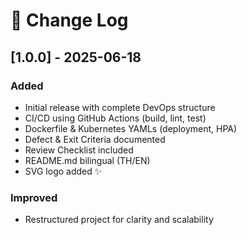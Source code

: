 # 📘 Change Log

## [1.0.0] - 2025-06-18
### Added
- Initial release with complete DevOps structure
- CI/CD using GitHub Actions (build, lint, test)
- Dockerfile & Kubernetes YAMLs (deployment, HPA)
- Defect & Exit Criteria documented
- Review Checklist included
- README.md bilingual (TH/EN)
- SVG logo added ✨

### Improved
- Restructured project for clarity and scalability